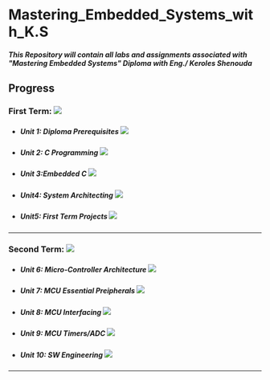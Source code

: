 # Mastering_Embedded_Systems_with_K.S

##### This Repository will contain all labs and assignments associated with "Mastering Embedded Systems" Diploma with Eng./ Keroles Shenouda

## Progress
### First Term: ![](https://geps.dev/progress/100)
- ##### Unit 1: Diploma Prerequisites ![](https://geps.dev/progress/100)
- ##### Unit 2: C Programming ![](https://geps.dev/progress/100)
- ##### Unit 3:Embedded C ![](https://geps.dev/progress/100)
- ##### Unit4: System Architecting ![](https://geps.dev/progress/100)
- ##### Unit5: First Term Projects ![](https://geps.dev/progress/100)
-----
### Second Term: ![](https://geps.dev/progress/20)
- ##### Unit 6: Micro-Controller Architecture ![](https://geps.dev/progress/100)
- ##### Unit 7: MCU Essential Preipherals ![](https://geps.dev/progress/75)
- ##### Unit 8: MCU Interfacing ![](https://geps.dev/progress/0)
- ##### Unit 9: MCU Timers/ADC ![](https://geps.dev/progress/0)
- ##### Unit 10: SW Engineering ![](https://geps.dev/progress/0)
-----
